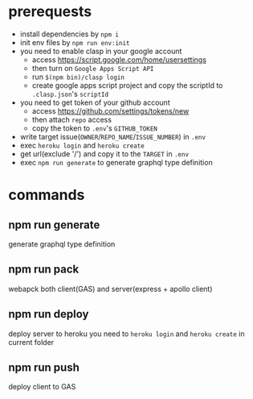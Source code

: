 # prerequests

- install dependencies by `npm i`
- init env files by `npm run env:init`
- you need to enable clasp in your google account
  - access https://script.google.com/home/usersettings
  - then turn on `Google Apps Script API`
  - run `$(npm bin)/clasp login`
  - create google apps script project and copy the scriptId to `.clasp.json`'s `scriptId`
- you need to get token of your github account
  - access https://github.com/settings/tokens/new
  - then attach `repo` access
  - copy the token to `.env`'s `GITHUB_TOKEN`
- write target issue(`OWNER`/`REPO_NAME`/`ISSUE_NUMBER`) in `.env`
- exec `heroku login` and `heroku create`
- get url(exclude '/') and copy it to the `TARGET` in `.env`
- exec `npm run generate` to generate graphql type definition

# commands

## npm run generate
generate graphql type definition

## npm run pack
webapck both client(GAS) and server(express + apollo client)

## npm run deploy
deploy server to heroku
you need to `heroku login` and `heroku create` in current folder

## npm run push
deploy client to GAS